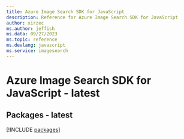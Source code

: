 ```yaml
---
title: Azure Image Search SDK for JavaScript
description: Reference for Azure Image Search SDK for JavaScript
author: xirzec
ms.author: jeffish
ms.data: 09/27/2023
ms.topic: reference
ms.devlang: javascript
ms.service: imagesearch
---
```

# Azure Image Search SDK for JavaScript - latest
## Packages - latest
[!INCLUDE [packages](image-search-index.md)]